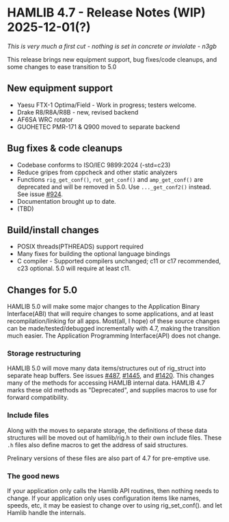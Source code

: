 # HAMLIB 4.7 - Release Notes (WIP)                        2025-12-01(?)

*This is very much a first cut - nothing is set in concrete or inviolate - n3gb*

This release brings new equipment support, bug fixes/code cleanups, and some
changes to ease transition to 5.0

## New equipment support
- Yaesu FTX-1 Optima/Field - Work in progress; testers welcome.
- Drake R8/R8A/R8B - new, revised backend
- AF6SA WRC rotator
- GUOHETEC PMR-171 & Q900 moved to separate backend

## Bug fixes & code cleanups
- Codebase conforms to ISO/IEC 9899:2024 (-std=c23)
- Reduce gripes from cppcheck and other static analyzers
- Functions `rig_get_conf()`, `rot_get_conf()` and `amp_get_conf()` are deprecated and
  will be removed in 5.0. Use `..._get_conf2()` instead. See issue
  [#924](https://github.com/Hamlib/Hamlib/issues/924).
- Documentation brought up to date.
- (TBD)

## Build/install changes
- POSIX threads(PTHREADS) support required
- Many fixes for building the optional language bindings
- C compiler - Supported compilers unchanged; c11 or c17 recommended,
  c23 optional. 5.0 will require at least c11.

## Changes for 5.0
HAMLIB 5.0 will make some major changes to the Application Binary Interface(ABI) that will
require changes to some applications, and at least recompilation/linking for all
apps. Most(all, I hope) of these source changes can be made/tested/debugged incrementally
with 4.7, making the transition much easier. The Application Programming Interface(API)
does not change.

### Storage restructuring
HAMLIB 5.0 will move many data items/structures out of rig_struct into separate heap
buffers. See issues [#487](https://github.com/Hanlib/Hamlib/issues/487),
[#1445](https://github.com/Hamlib/Hamlib/issues/1445), and
[#1420](https://github.com/Hamlib/Hamlib/issues/1420). This changes many of
the methods for accessing HAMLIB internal data. HAMLIB 4.7 marks these old methods as
"Deprecated", and supplies macros to use for forward compatibility.

### Include files
Along with the moves to separate storage, the definitions of these data structures
will be moved out of hamlib/rig.h to their own include files. These `.h` files also
define macros to get the address of said structures.

Prelinary versions of these files are also part of 4.7 for pre-emptive use.

### The good news
If your application only calls the Hamlib API routines, then nothing needs to change.
If your application only uses configuration items like names, speeds, etc, it may be
easiest to change over to using rig_set_conf(). and let Hamlib handle the internals.
